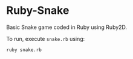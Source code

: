 # Ruby-Snake
Basic Snake game coded in Ruby using Ruby2D.

To run, execute `snake.rb` using:
```
ruby snake.rb
```
